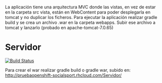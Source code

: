La aplicación tiene una arquitectura MVC donde las vistas, en vez de estar en la carpeta src vista, están en WebContent para poder desplegarla en tomcat y no duplicar los ficheros.
Para ejecutar la aplicación realizar gradle build y se crea un archivo .war en la carpeta webapps. Subir ese archivo a tomcat y lanzarlo (probado en apache-tomcat-7.0.65)
# Servidor
[![Build Status](https://travis-ci.org/UNIZAR-30248-2016-SocialSport/Servidor.svg)](https://travis-ci.org/UNIZAR-30248-2016-SocialSport/Servidor)

Para crear el war realizar gradle build o gradle war, subido en:
http://pruebaopenshift-socialsport.rhcloud.com/Servidor/